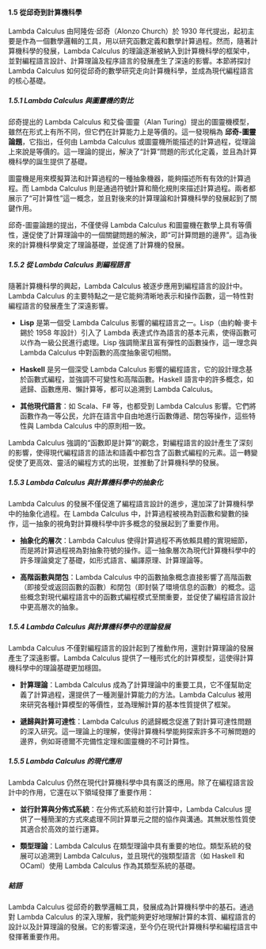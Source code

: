 #### 1.5 從邱奇到計算機科學

Lambda Calculus 由阿隆佐·邱奇（Alonzo Church）於 1930 年代提出，起初主要是作為一個數學邏輯的工具，用以研究函數定義和數學計算過程。然而，隨著計算機科學的發展，Lambda Calculus 的理論逐漸被納入到計算機科學的框架中，並對編程語言設計、計算理論及程序語言的發展產生了深遠的影響。本節將探討 Lambda Calculus 如何從邱奇的數學研究走向計算機科學，並成為現代編程語言的核心基礎。

##### 1.5.1 Lambda Calculus 與圖靈機的對比

邱奇提出的 Lambda Calculus 和艾倫·圖靈（Alan Turing）提出的圖靈機模型，雖然在形式上有所不同，但它們在計算能力上是等價的。這一發現稱為 **邱奇-圖靈論題**，它指出，任何由 Lambda Calculus 或圖靈機所能描述的計算過程，從理論上來說是等價的。這一理論的提出，解決了“計算”問題的形式化定義，並且為計算機科學的誕生提供了基礎。

圖靈機是用來模擬算法和計算過程的一種抽象機器，能夠描述所有有效的計算過程。而 Lambda Calculus 則是通過符號計算和簡化規則來描述計算過程。兩者都展示了“可計算性”這一概念，並且對後來的計算理論和計算機科學的發展起到了關鍵作用。

邱奇-圖靈論題的提出，不僅使得 Lambda Calculus 和圖靈機在數學上具有等價性，還促使了計算理論中的一個關鍵問題的解決，即“可計算問題的邊界”。這為後來的計算機科學奠定了理論基礎，並促進了計算機的發展。

##### 1.5.2 從 Lambda Calculus 到編程語言

隨著計算機科學的興起，Lambda Calculus 被逐步應用到編程語言的設計中。Lambda Calculus 的主要特點之一是它能夠清晰地表示和操作函數，這一特性對編程語言的發展產生了深遠影響。

- **Lisp** 是第一個受 Lambda Calculus 影響的編程語言之一。Lisp（由約翰·麥卡錫於 1958 年設計）引入了 Lambda 表達式作為語言的基本元素，使得函數可以作為一級公民進行處理。Lisp 強調簡潔且富有彈性的函數操作，這一理念與 Lambda Calculus 中對函數的高度抽象密切相關。
  
- **Haskell** 是另一個深受 Lambda Calculus 影響的編程語言，它的設計理念基於函數式編程，並強調不可變性和高階函數。Haskell 語言中的許多概念，如遞歸、函數應用、懶計算等，都可以追溯到 Lambda Calculus。

- **其他現代語言**：如 Scala、F# 等，也都受到 Lambda Calculus 影響。它們將函數作為一等公民，允許在語言中自由地進行函數傳遞、閉包等操作，這些特性與 Lambda Calculus 中的原則相一致。

Lambda Calculus 強調的“函數即是計算”的觀念，對編程語言的設計產生了深刻的影響，使得現代編程語言的語法和語義中都包含了函數式編程的元素。這一轉變促使了更高效、靈活的編程方式的出現，並推動了計算機科學的發展。

##### 1.5.3 Lambda Calculus 與計算機科學中的抽象化

Lambda Calculus 的發展不僅促進了編程語言設計的進步，還加深了計算機科學中的抽象化過程。在 Lambda Calculus 中，計算過程被視為對函數和變數的操作，這一抽象的視角對計算機科學中許多概念的發展起到了重要作用。

- **抽象化的層次**：Lambda Calculus 使得計算過程不再依賴具體的實現細節，而是將計算過程視為對抽象符號的操作。這一抽象層次為現代計算機科學中的許多理論奠定了基礎，如形式語言、編譯原理、計算理論等。

- **高階函數與閉包**：Lambda Calculus 中的函數抽象概念直接影響了高階函數（即接受或返回函數的函數）和閉包（即封裝了環境信息的函數）的概念。這些概念對現代編程語言中的函數式編程模式至關重要，並促使了編程語言設計中更高層次的抽象。

##### 1.5.4 Lambda Calculus 與計算機科學中的理論發展

Lambda Calculus 不僅對編程語言的設計起到了推動作用，還對計算理論的發展產生了深遠影響。Lambda Calculus 提供了一種形式化的計算模型，這使得計算機科學中的理論基礎更加穩固。

- **計算理論**：Lambda Calculus 成為了計算理論中的重要工具，它不僅幫助定義了計算過程，還提供了一種測量計算能力的方法。Lambda Calculus 被用來研究各種計算模型的等價性，並為理解計算的基本性質提供了框架。

- **遞歸與計算可達性**：Lambda Calculus 的遞歸概念促進了對計算可達性問題的深入研究。這一理論上的理解，使得計算機科學能夠探索許多不可解問題的邊界，例如哥德爾不完備性定理和圖靈機的不可計算性。

##### 1.5.5 Lambda Calculus 的現代應用

Lambda Calculus 仍然在現代計算機科學中具有廣泛的應用。除了在編程語言設計中的作用，它還在以下領域發揮了重要作用：

- **並行計算與分佈式系統**：在分佈式系統和並行計算中，Lambda Calculus 提供了一種簡潔的方式來處理不同計算單元之間的協作與溝通。其無狀態性質使其適合於高效的並行運算。

- **類型理論**：Lambda Calculus 在類型理論中具有重要的地位。類型系統的發展可以追溯到 Lambda Calculus，並且現代的強類型語言（如 Haskell 和 OCaml）使用 Lambda Calculus 作為其類型系統的基礎。

##### 結語

Lambda Calculus 從邱奇的數學邏輯工具，發展成為計算機科學中的基石。通過對 Lambda Calculus 的深入理解，我們能夠更好地理解計算的本質、編程語言的設計以及計算理論的發展。它的影響深遠，至今仍在現代計算機科學和編程語言中發揮著重要作用。